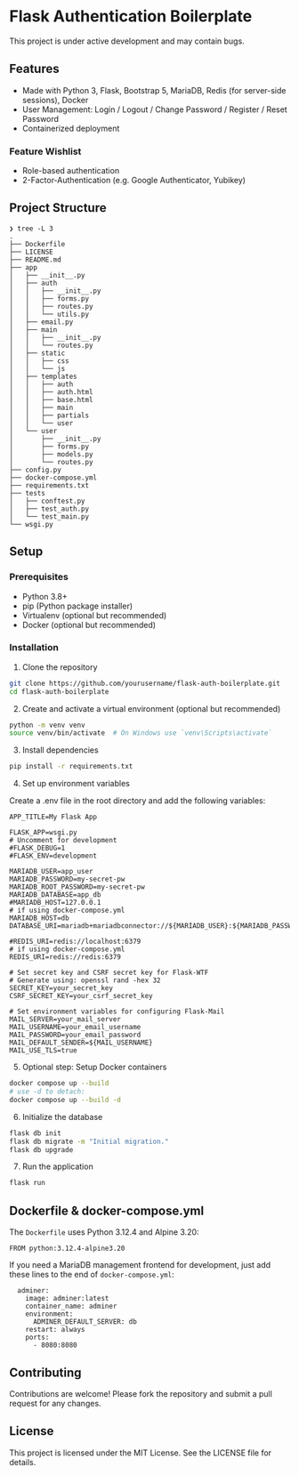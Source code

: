 # Flask Authentication Boilerplate

This project is under active development and may contain bugs.

## Features

- Made with Python 3, Flask, Bootstrap 5, MariaDB, Redis (for server-side sessions), Docker
- User Management: Login / Logout / Change Password / Register / Reset Password
- Containerized deployment

### Feature Wishlist

- Role-based authentication
- 2-Factor-Authentication (e.g. Google Authenticator, Yubikey)

## Project Structure

```plaintext
❯ tree -L 3
.
├── Dockerfile
├── LICENSE
├── README.md
├── app
│   ├── __init__.py
│   ├── auth
│   │   ├── __init__.py
│   │   ├── forms.py
│   │   ├── routes.py
│   │   └── utils.py
│   ├── email.py
│   ├── main
│   │   ├── __init__.py
│   │   └── routes.py
│   ├── static
│   │   ├── css
│   │   └── js
│   ├── templates
│   │   ├── auth
│   │   ├── auth.html
│   │   ├── base.html
│   │   ├── main
│   │   ├── partials
│   │   └── user
│   └── user
│       ├── __init__.py
│       ├── forms.py
│       ├── models.py
│       └── routes.py
├── config.py
├── docker-compose.yml
├── requirements.txt
├── tests
│   ├── conftest.py
│   ├── test_auth.py
│   └── test_main.py
└── wsgi.py
```

## Setup

### Prerequisites

- Python 3.8+
- pip (Python package installer)
- Virtualenv (optional but recommended)
- Docker (optional but recommended)

### Installation

1. Clone the repository

```sh
git clone https://github.com/yourusername/flask-auth-boilerplate.git
cd flask-auth-boilerplate
```

2. Create and activate a virtual environment (optional but recommended)

```sh
python -m venv venv
source venv/bin/activate  # On Windows use `venv\Scripts\activate`
```

3. Install dependencies

```sh
pip install -r requirements.txt
```

4. Set up environment variables

Create a .env file in the root directory and add the following variables:

```plaintext
APP_TITLE=My Flask App

FLASK_APP=wsgi.py
# Uncomment for development
#FLASK_DEBUG=1
#FLASK_ENV=development

MARIADB_USER=app_user
MARIADB_PASSWORD=my-secret-pw
MARIADB_ROOT_PASSWORD=my-secret-pw
MARIADB_DATABASE=app_db
#MARIADB_HOST=127.0.0.1
# if using docker-compose.yml
MARIADB_HOST=db
DATABASE_URI=mariadb+mariadbconnector://${MARIADB_USER}:${MARIADB_PASSWORD}@${MARIADB_HOST}:3306/${MARIADB_DATABASE}

#REDIS_URI=redis://localhost:6379
# if using docker-compose.yml
REDIS_URI=redis://redis:6379

# Set secret key and CSRF secret key for Flask-WTF
# Generate using: openssl rand -hex 32
SECRET_KEY=your_secret_key
CSRF_SECRET_KEY=your_csrf_secret_key

# Set environment variables for configuring Flask-Mail
MAIL_SERVER=your_mail_server
MAIL_USERNAME=your_email_username
MAIL_PASSWORD=your_email_password
MAIL_DEFAULT_SENDER=${MAIL_USERNAME}
MAIL_USE_TLS=true
```

5. Optional step: Setup Docker containers

```sh
docker compose up --build
# use -d to detach:
docker compose up --build -d
```

6. Initialize the database

```sh
flask db init
flask db migrate -m "Initial migration."
flask db upgrade
```

7. Run the application

```sh
flask run
```

## Dockerfile & docker-compose.yml

The `Dockerfile` uses Python 3.12.4 and Alpine 3.20:

```plaintext
FROM python:3.12.4-alpine3.20
```

If you need a MariaDB management frontend for development, just add these lines to the end of `docker-compose.yml`:

```plaintext
  adminer:
    image: adminer:latest
    container_name: adminer
    environment:
      ADMINER_DEFAULT_SERVER: db
    restart: always
    ports:
      - 8080:8080
```

## Contributing

Contributions are welcome! Please fork the repository and submit a pull request for any changes.

## License

This project is licensed under the MIT License. See the LICENSE file for details.